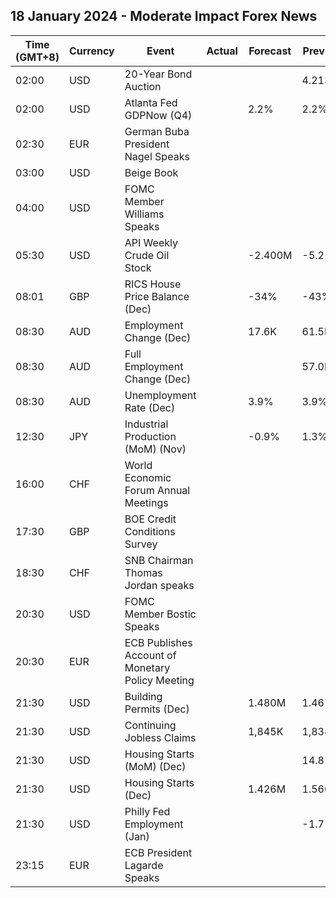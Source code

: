 ## 18 January 2024 - Moderate Impact Forex News

| Time (GMT+8) | Currency | Event | Actual | Forecast | Previous |
|------|----------|-------|--------|----------|----------|
| 02:00 | USD | 20-Year Bond Auction |  |  | 4.213% |
| 02:00 | USD | Atlanta Fed GDPNow (Q4) |  | 2.2% | 2.2% |
| 02:30 | EUR | German Buba President Nagel Speaks |  |  |  |
| 03:00 | USD | Beige Book |  |  |  |
| 04:00 | USD | FOMC Member Williams Speaks |  |  |  |
| 05:30 | USD | API Weekly Crude Oil Stock |  | -2.400M | -5.215M |
| 08:01 | GBP | RICS House Price Balance (Dec) |  | -34% | -43% |
| 08:30 | AUD | Employment Change (Dec) |  | 17.6K | 61.5K |
| 08:30 | AUD | Full Employment Change (Dec) |  |  | 57.0K |
| 08:30 | AUD | Unemployment Rate (Dec) |  | 3.9% | 3.9% |
| 12:30 | JPY | Industrial Production (MoM) (Nov) |  | -0.9% | 1.3% |
| 16:00 | CHF | World Economic Forum Annual Meetings |  |  |  |
| 17:30 | GBP | BOE Credit Conditions Survey |  |  |  |
| 18:30 | CHF | SNB Chairman Thomas Jordan speaks |  |  |  |
| 20:30 | USD | FOMC Member Bostic Speaks |  |  |  |
| 20:30 | EUR | ECB Publishes Account of Monetary Policy Meeting |  |  |  |
| 21:30 | USD | Building Permits (Dec) |  | 1.480M | 1.467M |
| 21:30 | USD | Continuing Jobless Claims |  | 1,845K | 1,834K |
| 21:30 | USD | Housing Starts (MoM) (Dec) |  |  | 14.8% |
| 21:30 | USD | Housing Starts (Dec) |  | 1.426M | 1.560M |
| 21:30 | USD | Philly Fed Employment (Jan) |  |  | -1.7 |
| 23:15 | EUR | ECB President Lagarde Speaks |  |  |  |
